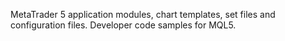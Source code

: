 MetaTrader 5 application modules, chart templates, set files and configuration files. Developer code samples for MQL5.
